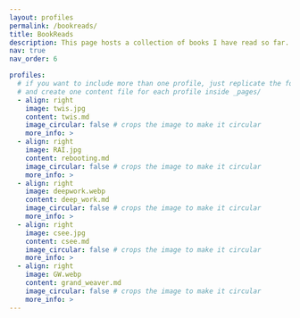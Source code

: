 ```yaml
---
layout: profiles
permalink: /bookreads/
title: BookReads
description: This page hosts a collection of books I have read so far. The reviewed title are the ones that I thoroughly enjoyed reading (all the review are mine and are not ChatGPTied). I picked up reading habit at the age of 19 when the first book I read was titled, Relentless-The Power You Need to Never Give Up by John Bevere. Since then I have been highly interested in reading genres that include God and Science, Science and Technology, Early Church Fathers and how they shaped Catholic theology and Church teachings, and Christian Apologetics. I am not fond of reading science fiction at all and hardly recall reading one.  
nav: true
nav_order: 6

profiles:
  # if you want to include more than one profile, just replicate the following block
  # and create one content file for each profile inside _pages/
  - align: right
    image: twis.jpg
    content: twis.md
    image_circular: false # crops the image to make it circular
    more_info: >
  - align: right
    image: RAI.jpg
    content: rebooting.md
    image_circular: false # crops the image to make it circular
    more_info: >
  - align: right
    image: deepwork.webp
    content: deep_work.md
    image_circular: false # crops the image to make it circular
    more_info: >
  - align: right
    image: csee.jpg
    content: csee.md
    image_circular: false # crops the image to make it circular
    more_info: >
  - align: right
    image: GW.webp
    content: grand_weaver.md
    image_circular: false # crops the image to make it circular
    more_info: >
---
```

